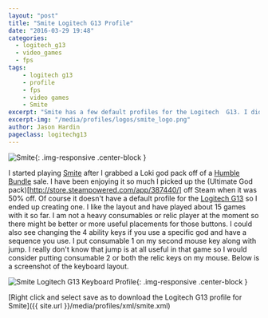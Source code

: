 ```yaml
---
layout: "post"
title: "Smite Logitech G13 Profile"
date: "2016-03-29 19:48"
categories:
  - logitech_g13
  - video_games
  - fps
tags:
    - logitech g13
    - profile
    - fps
    - video games
    - Smite
excerpt: "Smite has a few default profiles for the Logitech  G13. I didn't like any of them so I created my own."
excerpt-img: "/media/profiles/logos/smite_logo.png"
author: Jason Hardin
pageclass: logitechg13
---
```

![Smite]({{site.url}}/media/profiles/logos/smite_logo.png){: .img-responsive  .center-block }

I started playing [Smite](http://www.bioshock2game.com/en/) after I grabbed a Loki god pack off of a [Humble Bundle]() sale. I have been enjoying it so much I picked up the (Ultimate God pack)[http://store.steampowered.com/app/387440/] off Steam when it was 50% off. Of course it doesn't have a default profile for the [Logitech G13](http://gaming.logitech.com/en-us/product/g13-advanced-gameboard) so I ended up creating one. I like the layout and have played about 15 games with it so far. I am not a heavy consumables or relic player at the moment so there might be better or more useful placements for those buttons. I could also see changing the 4 ability keys if you use a specific god and have a sequence you use. I put consumable 1 on my second mouse key along with jump. I really don't know that jump is at all useful in that game so I would consider putting consumable 2 or both the relic keys on my mouse. Below is a screenshot of the keyboard layout.

![Smite Logitech G13 Keyboard Profile]({{site.url}}/media/profiles/layouts/smite_keyboard_layout.png){: .img-responsive  .center-block }

[Right click and select save as to download the Logitech G13 profile for Smite]({{ site.url }}/media/profiles/xml/smite.xml)
